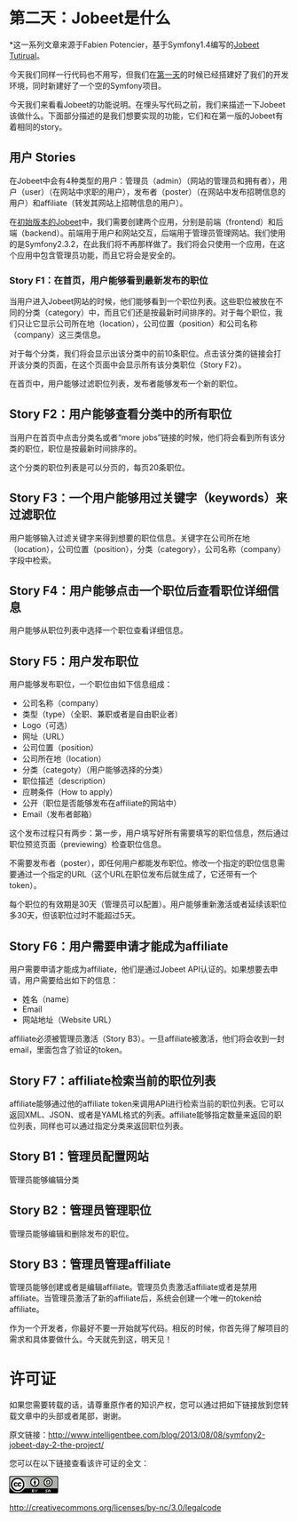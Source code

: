 # 第二天：Jobeet是什么 #

*这一系列文章来源于Fabien Potencier，基于Symfony1.4编写的[Jobeet Tutirual](http://symfony.com/legacy/doc/jobeet?orm=Doctrine)。

今天我们同样一行代码也不用写，但我们在[第一天](https://github.com/happen-zhang/symfony2-jobeet-tutorial/blob/master/chapter-01/chapter-01.md)的时候已经搭建好了我们的开发环境，同时新建好了一个空的Symfony项目。

今天我们来看看Jobeet的功能说明。在埋头写代码之前，我们来描述一下Jobeet该做什么。下面部分描述的是我们想要实现的功能，它们和在第一版的Jobeet有着相同的story。

## 用户 Stories ##

在Jobeet中会有4种类型的用户：管理员（admin）（网站的管理员和拥有者），用户（user）（在网站中求职的用户），发布者（poster）（在网站中发布招聘信息的用户）和affiliate（转发其网站上招聘信息的用户）。

在[初始版本的Jobeet](http://symfony.com/legacy/doc/jobeet?orm=Doctrine)中，我们需要创建两个应用，分别是前端（frontend）和后端（backend）。前端用于用户和网站交互，后端用于管理员管理网站。我们使用的是Symfony2.3.2，在此我们将不再那样做了。我们将会只使用一个应用，在这个应用中包含管理员功能，而且它将会是安全的。

### Story F1：在首页，用户能够看到最新发布的职位 ###

当用户进入Jobeet网站的时候，他们能够看到一个职位列表。这些职位被放在不同的分类（category）中，而且它们还是按最新时间排序的。对于每个职位，我们只让它显示公司所在地（location），公司位置（position）和公司名称（company）这三类信息。

对于每个分类，我们将会显示出该分类中的前10条职位。点击该分类的链接会打开该分类的页面，在这个页面中会显示所有该分类职位（Story F2）。

在首页中，用户能够过滤职位列表，发布者能够发布一个新的职位。

## Story F2：用户能够查看分类中的所有职位 ##

当用户在首页中点击分类名或者“more jobs”链接的时候，他们将会看到所有该分类的职位，职位是按最新时间排序的。

这个分类的职位列表是可以分页的，每页20条职位。

## Story F3：一个用户能够用过关键字（keywords）来过滤职位 ##

用户能够输入过滤关键字来得到想要的职位信息。关键字在公司所在地（location），公司位置（position），分类（category），公司名称（company）字段中检索。

## Story F4：用户能够点击一个职位后查看职位详细信息 ##

用户能够从职位列表中选择一个职位查看详细信息。

## Story F5：用户发布职位 ##

用户能够发布职位，一个职位由如下信息组成：

* 公司名称（company）
* 类型（type）（全职、兼职或者是自由职业者）
* Logo（可选）
* 网址（URL）
* 公司位置（position）
* 公司所在地（location）
* 分类（categoty）（用户能够选择的分类）
* 职位描述（description）
* 应聘条件（How to apply）
* 公开（职位是否能够发布在affiliate的网站中）
* Email（发布者邮箱）

这个发布过程只有两步：第一步，用户填写好所有需要填写的职位信息，然后通过职位预览页面（previewing）检查职位信息。

不需要发布者（poster），即任何用户都能发布职位。修改一个指定的职位信息需要通过一个指定的URL（这个URL在职位发布后就生成了，它还带有一个token）。

每个职位的有效期是30天（管理员可以配置）。用户能够重新激活或者延续该职位多30天，但该职位过时不能超过5天。


## Story F6：用户需要申请才能成为affiliate ##

用户需要申请才能成为affiliate，他们是通过Jobeet API认证的。如果想要去申请，用户需要给出如下的信息：

* 姓名（name）
* Email
* 网站地址（Website URL）

affiliate必须被管理员激活（Story B3）。一旦affiliate被激活，他们将会收到一封email，里面包含了验证的token。

## Story F7：affiliate检索当前的职位列表 ##

affiliate能够通过他的affiliate token来调用API进行检索当前的职位列表。它可以返回XML、JSON、或者是YAML格式的列表。affiliate能够指定数量来返回的职位列表，同样也可以通过指定分类来返回职位列表。

## Story B1：管理员配置网站 ##

管理员能够编辑分类

## Story B2：管理员管理职位 ##

管理员能够编辑和删除发布的职位。

## Story B3：管理员管理affiliate ##

管理员能够创建或者是编辑affiliate。管理员负责激活affiliate或者是禁用affiliate。当管理员激活了新的affiliate后，系统会创建一个唯一的token给affiliate。

作为一个开发者，你最好不要一开始就写代码。相反的时候，你首先得了解项目的需求和具体要做什么。今天就先到这，明天见！

# 许可证 #

如果您需要转载的话，请尊重原作者的知识产权，您可以通过把如下链接放到您转载文章中的头部或者尾部，谢谢。

原文链接：<http://www.intelligentbee.com/blog/2013/08/08/symfony2-jobeet-day-2-the-project/>

您可以在以下链接查看该许可证的全文：

![](../imgs/license.png)

<http://creativecommons.org/licenses/by-nc/3.0/legalcode>